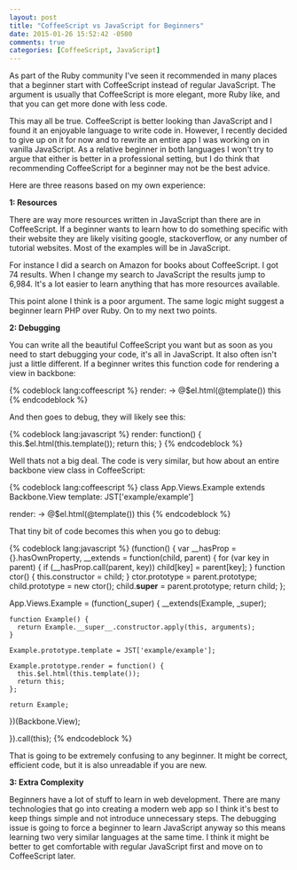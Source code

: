 ```yaml
---
layout: post
title: "CoffeeScript vs JavaScript for Beginners"
date: 2015-01-26 15:52:42 -0500
comments: true
categories: [CoffeeScript, JavaScript] 
---
```

As part of the Ruby community I've seen it recommended in many places that a beginner start with CoffeeScript instead of regular JavaScript. The argument is usually that CoffeeScript is more elegant, more Ruby like, and that you can get more done with less code.

This may all be true. CoffeeScript is better looking than JavaScript and I found it an enjoyable language to write code in. However, I recently decided to give up on it for now and to rewrite an entire app I was working on in vanilla JavaScript. As a relative beginner in both languages I won't try to argue that either is better in a professional setting, but I do think that recommending CoffeeScript for a beginner may not be the best advice.

Here are three reasons based on my own experience:

<!--more-->

<strong>1: Resources</strong><br>

There are way more resources written in JavaScript than there are in CoffeeScript. If a beginner wants to learn how to do something specific with their website they are likely visiting google, stackoverflow, or any number of tutorial websites. Most of the examples will be in JavaScript.

For instance I did a search on Amazon for books about CoffeeScript. I got 74 results. When I change my search to JavaScript the results jump to 6,984. It's a lot easier to learn anything that has more resources available.

This point alone I think is a poor argument. The same logic might suggest a beginner learn PHP over Ruby. On to my next two points.

<strong>2: Debugging</strong><br>

You can write all the beautiful CoffeeScript you want but as soon as you need to start debugging your code, it's all in JavaScript. It also often isn't just a little different. If a beginner writes this function code for rendering a view in backbone:

{% codeblock lang:coffeescript %}
render: ->
  @$el.html(@template())
  this
{% endcodeblock %}

And then goes to debug, they will likely see this:

{% codeblock lang:javascript %}
render: function() {
  this.$el.html(this.template());
  return this;
}
{% endcodeblock %}

Well thats not a big deal. The code is very similar, but how about an entire backbone view class in CoffeeScript:

{% codeblock lang:coffeescript %}
class App.Views.Example extends Backbone.View
  template: JST['example/example']

  render: ->
    @$el.html(@template())
    this
{% endcodeblock %}

That tiny bit of code becomes this when you go to debug:

{% codeblock lang:javascript %}
(function() {
  var __hasProp = {}.hasOwnProperty,
    __extends = function(child, parent) { for (var key in parent) { if (__hasProp.call(parent, key)) child[key] = parent[key]; } function ctor() { this.constructor = child; } ctor.prototype = parent.prototype; child.prototype = new ctor(); child.__super__ = parent.prototype; return child; };

  App.Views.Example = (function(_super) {
    __extends(Example, _super);

    function Example() {
      return Example.__super__.constructor.apply(this, arguments);
    }

    Example.prototype.template = JST['example/example'];

    Example.prototype.render = function() {
      this.$el.html(this.template());
      return this;
    };

    return Example;

  })(Backbone.View);

}).call(this);
{% endcodeblock %}

That is going to be extremely confusing to any beginner. It might be correct, efficient code, but it is also unreadable if you are new.

<strong>3: Extra Complexity</strong><br>

Beginners have a lot of stuff to learn in web development. There are many technologies that go into creating a modern web app so I think it's best to keep things simple and not introduce unnecessary steps. The debugging issue is going to force a beginner to learn JavaScript anyway so this means learning two very similar languages at the same time. I think it might be better to get comfortable with regular JavaScript first and move on to CoffeeScript later.

